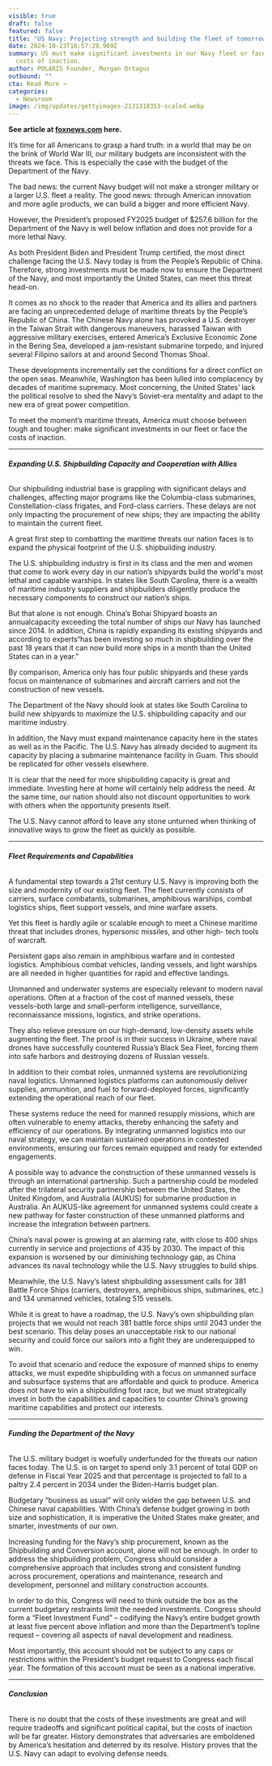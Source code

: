 ```yaml
---
visible: true
draft: false
featured: false
title: "US Navy: Projecting strength and building the fleet of tomorrow"
date: 2024-10-23T16:57:29.969Z
summary: US must make significant investments in our Navy fleet or face the
  costs of inaction.
author: POLARIS Founder, Morgan Ortagus
outbound: ""
cta: Read More →
categories:
  - Newsroom
image: /img/updates/gettyimages-2131318353-scaled.webp
---
```

**See article at [foxnews.com](https://www.foxnews.com/opinion/us-navy-projecting-strength-and-building-fleet-tomorrow) here.**

It’s time for all Americans to grasp a hard truth: in a world that may be on the brink of World War III, our military budgets are inconsistent with the threats we face. This is especially the case with the budget of the Department of the Navy.

The bad news: the current Navy budget will not make a stronger military or a larger U.S. fleet a reality. The good news: through American innovation and more agile products, we can build a bigger and more efficient Navy.

However, the President’s proposed FY2025 budget of $257.6 billion for the Department of the Navy is well below inflation and does not provide for a more lethal Navy.

As both President Biden and President Trump certified, the most direct challenge facing the U.S. Navy today is from the People’s Republic of China. Therefore, strong investments must be made now to ensure the Department of the Navy, and most importantly the United States, can meet this threat head-on.

It comes as no shock to the reader that America and its allies and partners are facing an unprecedented deluge of maritime threats by the People’s Republic of China. The Chinese Navy alone has provoked a U.S. destroyer in the Taiwan Strait with dangerous maneuvers, harassed Taiwan with aggressive military exercises, entered America’s Exclusive Economic Zone in the Bering Sea, developed a jam-resistant submarine torpedo, and injured several Filipino sailors at and around Second Thomas Shoal.

These developments incrementally set the conditions for a direct conflict on the open seas. Meanwhile, Washington has been lulled into complacency by decades of maritime supremacy. Most concerning, the United States’ lack the political resolve to shed the Navy’s Soviet-era mentality and adapt to the new era of great power competition.

To meet the moment’s maritime threats, America must choose between tough and tougher: make significant investments in our fleet or face the costs of inaction.

- - -

###### ***Expanding U.S. Shipbuilding Capacity and Cooperation with Allies***

Our shipbuilding industrial base is grappling with significant delays and challenges, affecting major programs like the Columbia-class submarines, Constellation-class frigates, and Ford-class carriers. These delays are not only impacting the procurement of new ships; they are impacting the ability to maintain the current fleet.

A great first step to combatting the maritime threats our nation faces is to expand the physical footprint of the U.S. shipbuilding industry.

The U.S. shipbuilding industry is first in its class and the men and women that come to work every day in our nation’s shipyards build the world's most lethal and capable warships. In states like South Carolina, there is a wealth of maritime industry suppliers and shipbuilders diligently produce the necessary components to construct our nation’s ships.

But that alone is not enough. China’s Bohai Shipyard boasts an annualcapacity exceeding the total number of ships our Navy has launched since 2014. In addition, China is rapidly expanding its existing shipyards and according to experts“has been investing so much in shipbuilding over the past 18 years that it can now build more ships in a month than the United States can in a year.” 

By comparison, America only has four public shipyards and these yards focus on maintenance of submarines and aircraft carriers and not the construction of new vessels.

The Department of the Navy should look at states like South Carolina to build new shipyards to maximize the U.S. shipbuilding capacity and our maritime industry.

In addition, the Navy must expand maintenance capacity here in the states as well as in the Pacific. The U.S. Navy has already decided to augment its capacity by placing a submarine maintenance facility in Guam. This should be replicated for other vessels elsewhere.

It is clear that the need for more shipbuilding capacity is great and immediate. Investing here at home will certainly help address the need. At the same time, our nation should also not discount opportunities to work with others when the opportunity presents itself.

The U.S. Navy cannot afford to leave any stone unturned when thinking of innovative ways to grow the fleet as quickly as possible.

- - -

###### ***Fleet Requirements and Capabilities***

A fundamental step towards a 21st century U.S. Navy is improving both the size and modernity of our existing fleet. The fleet currently consists of carriers, surface combatants, submarines, amphibious warships, combat logistics ships, fleet support vessels, and mine warfare assets.

Yet this fleet is hardly agile or scalable enough to meet a Chinese maritime threat that includes drones, hypersonic missiles, and other high- tech tools of warcraft.

Persistent gaps also remain in amphibious warfare and in contested logistics. Amphibious combat vehicles, landing vessels, and light warships are all needed in higher quantities for rapid and effective landings.

Unmanned and underwater systems are especially relevant to modern naval operations. Often at a fraction of the cost of manned vessels, these vessels–both large and small–perform intelligence, surveillance, reconnaissance missions, logistics, and strike operations.

They also relieve pressure on our high-demand, low-density assets while augmenting the fleet. The proof is in their success in Ukraine, where naval drones have successfully countered Russia’s Black Sea Fleet, forcing them into safe harbors and destroying dozens of Russian vessels.

In addition to their combat roles, unmanned systems are revolutionizing naval logistics. Unmanned logistics platforms can autonomously deliver supplies, ammunition, and fuel to forward-deployed forces, significantly extending the operational reach of our fleet.

These systems reduce the need for manned resupply missions, which are often vulnerable to enemy attacks, thereby enhancing the safety and efficiency of our operations. By integrating unmanned logistics into our naval strategy, we can maintain sustained operations in contested environments, ensuring our forces remain equipped and ready for extended engagements.

A possible way to advance the construction of these unmanned vessels is through an international partnership. Such a partnership could be modeled after the trilateral security partnership between the United States, the United Kingdom, and Australia (AUKUS) for submarine production in Australia. An AUKUS-like agreement for unmanned systems could create a new pathway for faster construction of these unmanned platforms and increase the integration between partners.

China’s naval power is growing at an alarming rate, with close to 400 ships currently in service and projections of 435 by 2030. The impact of this expansion is worsened by our diminishing technology gap, as China advances its naval technology while the U.S. Navy struggles to build ships.

Meanwhile, the U.S. Navy’s latest shipbuilding assessment calls for 381 Battle Force Ships (carriers, destroyers, amphibious ships, submarines, etc.) and 134 unmanned vehicles, totaling 515 vessels.

While it is great to have a roadmap, the U.S. Navy’s own shipbuilding plan projects that we would not reach 381 battle force ships until 2043 under the best scenario. This delay poses an unacceptable risk to our national security and could force our sailors into a fight they are underequipped to win.

To avoid that scenario and reduce the exposure of manned ships to enemy attacks, we must expedite shipbuilding with a focus on unmanned surface and subsurface systems that are affordable and quick to produce. America does not have to win a shipbuilding foot race, but we must strategically invest in both the capabilities and capacities to counter China’s growing maritime capabilities and protect our interests.

- - -

###### ***Funding the Department of the Navy***

The U.S. military budget is woefully underfunded for the threats our nation faces today. The U.S. is on target to spend only 3.1 percent of total GDP on defense in Fiscal Year 2025 and that percentage is projected to fall to a paltry 2.4 percent in 2034 under the Biden-Harris budget plan.

Budgetary “business as usual” will only widen the gap between U.S. and Chinese naval capabilities. With China’s defense budget growing in both size and sophistication, it is imperative the United States make greater, and smarter, investments of our own.

Increasing funding for the Navy’s ship procurement, known as the Shipbuilding and Conversion account, alone will not be enough. In order to address the shipbuilding problem, Congress should consider a comprehensive approach that includes strong and consistent funding across procurement, operations and maintenance, research and development, personnel and military construction accounts.

In order to do this, Congress will need to think outside the box as the current budgetary restraints limit the needed investments. Congress should form a “Fleet Investment Fund” – codifying the Navy’s entire budget growth at least five percent above inflation and more than the Department’s topline request – covering all aspects of naval development and readiness.

Most importantly, this account should not be subject to any caps or restrictions within the President’s budget request to Congress each fiscal year. The formation of this account must be seen as a national imperative.

- - -

###### ***Conclusion***

There is no doubt that the costs of these investments are great and will require tradeoffs and significant political capital, but the costs of inaction will be far greater. History demonstrates that adversaries are emboldened by America’s hesitation and deterred by its resolve. History proves that the U.S. Navy can adapt to evolving defense needs.